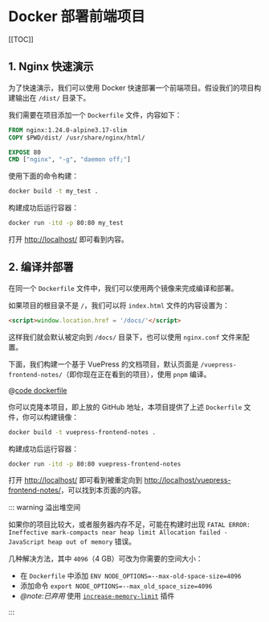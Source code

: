 # Docker 部署前端项目

[[TOC]]

## 1. Nginx 快速演示

为了快速演示，我们可以使用 Docker 快速部署一个前端项目。假设我们的项目构建输出在 `/dist/` 目录下。

我们需要在项目添加一个 `Dockerfile` 文件，内容如下：

```dockerfile
FROM nginx:1.24.0-alpine3.17-slim
COPY $PWD/dist/ /usr/share/nginx/html/

EXPOSE 80
CMD ["nginx", "-g", "daemon off;"]
```

使用下面的命令构建：

```bash
docker build -t my_test .
```

构建成功后运行容器：

```bash
docker run -itd -p 80:80 my_test
```

打开 <http://localhost/> 即可看到内容。

## 2. 编译并部署

在同一个 `Dockerfile` 文件中，我们可以使用两个镜像来完成编译和部署。

如果项目的根目录不是 `/`，我们可以将 `index.html` 文件的内容设置为：

```html
<script>window.location.href = '/docs/'</script>
```

这样我们就会默认被定向到 `/docs/` 目录下，也可以使用 `nginx.conf` 文件来配置。

下面，我们构建一个基于 VuePress 的文档项目，默认页面是 `/vuepress-frontend-notes/`（即你现在正在看到的项目），使用 `pnpm` 编译。

@[code dockerfile](/Dockerfile)

你可以克隆本项目，即上放的 GitHub 地址，本项目提供了上述 `Dockerfile` 文件，你可以构建镜像：

```bash
docker build -t vuepress-frontend-notes .
```

构建成功后运行容器：

```bash
docker run -itd -p 80:80 vuepress-frontend-notes
```

打开 <http://localhost/> 即可看到被重定向到 <http://localhost/vuepress-frontend-notes/>，可以找到本页面的内容。

::: warning 溢出堆空间

如果你的项目比较大，或者服务器内存不足，可能在构建时出现 `FATAL ERROR: Ineffective mark-compacts near heap limit Allocation failed - JavaScript heap out of memory` 错误。

几种解决方法，其中 `4096`（4 GB）可改为你需要的空间大小：

- 在 `Dockerfile` 中添加 `ENV NODE_OPTIONS=--max-old-space-size=4096`
- 添加命令 `export NODE_OPTIONS=--max_old_space_size=4096`
- *@note:已弃用* 使用 [`increase-memory-limit`](https://www.npmjs.com/package/increase-memory-limit) 插件

:::
